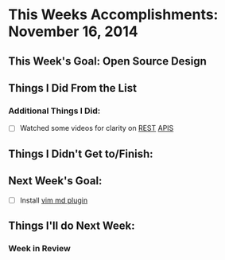 # This Weeks Accomplishments: November 16, 2014

## This Week's Goal: Open Source Design

## Things I Did From the List

### Additional Things I Did:
- [ ] Watched some videos for clarity on [REST](http://www.restapitutorial.com/lessons/whatisrest.html) [APIS](https://www.youtube.com/watch?v=7YcW25PHnAA#t=185)

## Things I Didn't Get to/Finish:

## Next Week's Goal:
- [ ] Install [vim md plugin](https://github.com/suan/vim-instant-markdown)

## Things I'll do Next Week:


### Week in Review
